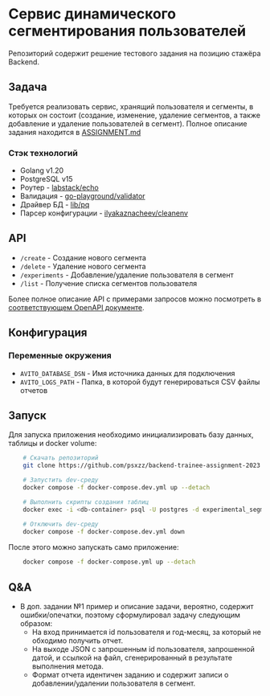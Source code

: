 # Сервис динамического сегментирования пользователей
Репозиторий содержит решение тестового задания на позицию стажёра Backend.

## Задача
Требуется реализовать сервис, хранящий пользователя и сегменты, в которых он состоит (создание, изменение, удаление сегментов, а также добавление и удаление пользователей в сегмент). 
Полное описание задания находится в [ASSIGNMENT.md](ASSIGNMENT.md)

### Стэк технологий
- Golang v1.20
- PostgreSQL v15
- Роутер                - [labstack/echo](https://github.com/labstack/echo) 
- Валидация             - [go-playground/validator](https://github.com/go-playground/validator)
- Драйвер БД            - [lib/pq](https://github.com/lib/pq)
- Парсер конфигурации   - [ilyakaznacheev/cleanenv](https://github.com/ilyakaznacheev/cleanenv)

## API
- `/create` - Создание нового сегмента
- `/delete` - Удаление нового сегмента
- `/experiments` - Добавление/удаление пользователя в сегмент
- `/list` - Получение списка сегментов пользователя
  
Более полное описание API с примерами запросов можно посмотреть в [соответствующем OpenAPI документе](api/openapi.yaml).

## Конфигурация
### Переменные окружения
- `AVITO_DATABASE_DSN` - Имя источника данных для подключения
- `AVITO_LOGS_PATH` - Папка, в которой будут генерироваться CSV файлы отчетов

## Запуск
Для запуска приложения необходимо инициализировать базу данных, таблицы и docker volume:
```bash
    # Скачать репозиторий
    git clone https://github.com/psxzz/backend-trainee-assignment-2023.git

    # Запустить dev-среду
    docker compose -f docker-compose.dev.yml up --detach

    # Выполнить скрипты создания таблиц
    docker exec -i <db-container> psql -U postgres -d experimental_segments < ./migrations/*.sql
    
    # Отключить dev-среду
    docker compose -f docker-compose.dev.yml down
```
После этого можно запускать само приложение:
```bash
    docker compose -f docker-compose.yml up --detach
```

## Q&A
- В доп. задании №1 пример и описание задачи, вероятно, содержит ошибки/опечатки, поэтому сформулировал задачу следующим образом: 
  - На вход принимается id пользователя и год-месяц, за который не обходимо получить отчет. 
  - На выходе JSON с запрошенным id пользователя, запрошенной датой, и ссылкой на файл, сгенерированный в результате выполнения метода.
  - Формат отчета идентичен заданию и содержит записи о добавлении/удалении пользователя в сегмент.